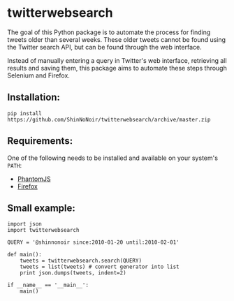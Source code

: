 # twitterwebsearch
The goal of this Python package is to automate the process for finding tweets 
older than several weeks.
These older tweets cannot be found using the Twitter
search API, but can be found through the web interface.

Instead of manually entering a query in Twitter's web interface, retrieving all
results and saving them, this package aims to automate these steps through 
Selenium and Firefox.



## Installation:
    pip install https://github.com/ShinNoNoir/twitterwebsearch/archive/master.zip

## Requirements:
One of the following needs to be installed and available on your system's `PATH`:
 * [PhantomJS](http://phantomjs.org/)
 * [Firefox](https://www.mozilla.org/en-US/firefox/)

## Small example:

    import json
    import twitterwebsearch
    
    QUERY = '@shinnonoir since:2010-01-20 until:2010-02-01'
    
    def main():
        tweets = twitterwebsearch.search(QUERY)
        tweets = list(tweets) # convert generator into list
        print json.dumps(tweets, indent=2)
    
    if __name__ == '__main__':
        main()





